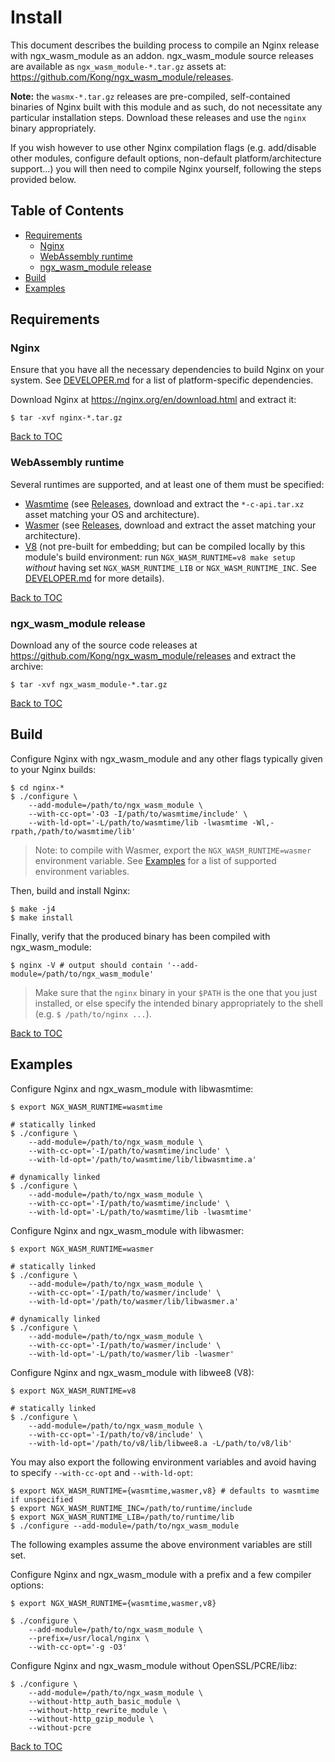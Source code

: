 # Install

This document describes the building process to compile an Nginx release with
ngx_wasm_module as an addon. ngx_wasm_module source releases are available as
`ngx_wasm_module-*.tar.gz` assets at:
https://github.com/Kong/ngx_wasm_module/releases.

**Note:** the `wasmx-*.tar.gz` releases are pre-compiled, self-contained
binaries of Nginx built with this module and as such, do not necessitate any
particular installation steps. Download these releases and use the `nginx`
binary appropriately.

If you wish however to use other Nginx compilation flags (e.g. add/disable other
modules, configure default options, non-default platform/architecture
support...) you will then need to compile Nginx yourself, following the steps
provided below.

## Table of Contents

- [Requirements](#requirements)
    - [Nginx](#nginx)
    - [WebAssembly runtime](#webassembly-runtime)
    - [ngx_wasm_module release](#ngx-wasm-module-release)
- [Build](#build)
- [Examples](#examples)

## Requirements

### Nginx

Ensure that you have all the necessary dependencies to build Nginx on your
system. See [DEVELOPER.md](docs/DEVELOPER.md) for a list of platform-specific
dependencies.

Download Nginx at https://nginx.org/en/download.html and extract it:

```
$ tar -xvf nginx-*.tar.gz
```

[Back to TOC](#table-of-contents)

### WebAssembly runtime

Several runtimes are supported, and at least one of them must be specified:

- [Wasmtime](https://docs.wasmtime.dev/c-api/) (see
  [Releases](https://github.com/bytecodealliance/wasmtime/releases), download
  and extract the `*-c-api.tar.xz` asset matching your OS and architecture).
- [Wasmer](https://github.com/wasmerio/wasmer) (see
  [Releases](https://github.com/wasmerio/wasmer/releases), download and extract
  the asset matching your architecture).
- [V8](https://v8.dev) (not pre-built for embedding; but can be compiled locally
  by this module's build environment: run `NGX_WASM_RUNTIME=v8 make setup`
  *without* having set `NGX_WASM_RUNTIME_LIB` or `NGX_WASM_RUNTIME_INC`. See
  [DEVELOPER.md](docs/DEVELOPER.md) for more details).

[Back to TOC](#table-of-contents)

### ngx_wasm_module release

Download any of the source code releases at
https://github.com/Kong/ngx_wasm_module/releases and extract the archive:

```
$ tar -xvf ngx_wasm_module-*.tar.gz
```

[Back to TOC](#table-of-contents)

## Build

Configure Nginx with ngx_wasm_module and any other flags typically given to your
Nginx builds:

```
$ cd nginx-*
$ ./configure \
    --add-module=/path/to/ngx_wasm_module \
    --with-cc-opt='-O3 -I/path/to/wasmtime/include' \
    --with-ld-opt='-L/path/to/wasmtime/lib -lwasmtime -Wl,-rpath,/path/to/wasmtime/lib'
```

> Note: to compile with Wasmer, export the `NGX_WASM_RUNTIME=wasmer` environment
> variable. See [Examples](examples) for a list of supported environment
> variables.

Then, build and install Nginx:

```
$ make -j4
$ make install
```

Finally, verify that the produced binary has been compiled with ngx_wasm_module:

```
$ nginx -V # output should contain '--add-module=/path/to/ngx_wasm_module'
```

> Make sure that the `nginx` binary in your `$PATH` is the one that you just
installed, or else specify the intended binary appropriately to the shell (e.g.
`$ /path/to/nginx ...`).

[Back to TOC](#table-of-contents)

## Examples

Configure Nginx and ngx_wasm_module with libwasmtime:

```
$ export NGX_WASM_RUNTIME=wasmtime

# statically linked
$ ./configure \
    --add-module=/path/to/ngx_wasm_module \
    --with-cc-opt='-I/path/to/wasmtime/include' \
    --with-ld-opt='/path/to/wasmtime/lib/libwasmtime.a'

# dynamically linked
$ ./configure \
    --add-module=/path/to/ngx_wasm_module \
    --with-cc-opt='-I/path/to/wasmtime/include' \
    --with-ld-opt='-L/path/to/wasmtime/lib -lwasmtime'
```

Configure Nginx and ngx_wasm_module with libwasmer:

```
$ export NGX_WASM_RUNTIME=wasmer

# statically linked
$ ./configure \
    --add-module=/path/to/ngx_wasm_module \
    --with-cc-opt='-I/path/to/wasmer/include' \
    --with-ld-opt='/path/to/wasmer/lib/libwasmer.a'

# dynamically linked
$ ./configure \
    --add-module=/path/to/ngx_wasm_module \
    --with-cc-opt='-I/path/to/wasmer/include' \
    --with-ld-opt='-L/path/to/wasmer/lib -lwasmer'
```

Configure Nginx and ngx_wasm_module with libwee8 (V8):

```
$ export NGX_WASM_RUNTIME=v8

# statically linked
$ ./configure \
    --add-module=/path/to/ngx_wasm_module \
    --with-cc-opt='-I/path/to/v8/include' \
    --with-ld-opt='/path/to/v8/lib/libwee8.a -L/path/to/v8/lib'
```

You may also export the following environment variables and avoid having to
specify `--with-cc-opt` and `--with-ld-opt`:

```
$ export NGX_WASM_RUNTIME={wasmtime,wasmer,v8} # defaults to wasmtime if unspecified
$ export NGX_WASM_RUNTIME_INC=/path/to/runtime/include
$ export NGX_WASM_RUNTIME_LIB=/path/to/runtime/lib
$ ./configure --add-module=/path/to/ngx_wasm_module
```

The following examples assume the above environment variables are still set.

Configure Nginx and ngx_wasm_module with a prefix and a few compiler options:

```
$ export NGX_WASM_RUNTIME={wasmtime,wasmer,v8}

$ ./configure \
    --add-module=/path/to/ngx_wasm_module \
    --prefix=/usr/local/nginx \
    --with-cc-opt='-g -O3'
```

Configure Nginx and ngx_wasm_module without OpenSSL/PCRE/libz:

```
$ ./configure \
    --add-module=/path/to/ngx_wasm_module \
    --without-http_auth_basic_module \
    --without-http_rewrite_module \
    --without-http_gzip_module \
    --without-pcre
```

[Back to TOC](#table-of-contents)
